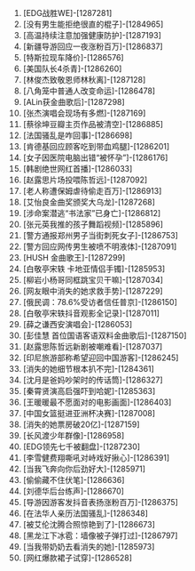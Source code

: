 
1. [EDG战胜WE]-[1287281]
1. [没有男生能拒绝很直的棍子]-[1284965]
1. [高温持续注意加强健康防护]-[1287193]
1. [新疆导游回应一夜涨粉百万]-[1286837]
1. [特斯拉现车降价]-[1286576]
1. [美国队长4杀青]-[1286260]
1. [林俊杰致敬恩师林秋离]-[1287128]
1. [八角笼中普通人改变命运]-[1286478]
1. [ALin获金曲歌后]-[1287298]
1. [张杰演唱会现场有多燃]-[1287169]
1. [蔡徐坤豆瓣主页作品被清空]-[1286885]
1. [法国骚乱是咋回事]-[1286698]
1. [肯德基回应顾客吃到带血鸡腿]-[1286201]
1. [女子因医院电脑出错“被怀孕”]-[1286176]
1. [韩剧绝世网红首播]-[1286033]
1. [赵露思片场投喂陈哲远]-[1287092]
1. [老人称遭保姆虐待偷走百万]-[1286913]
1. [艾怡良金曲奖颁奖大乌龙]-[1287268]
1. [涉命案潜逃“书法家”已身亡]-[1286812]
1. [张元英我推的孩子舞蹈视频]-[1285896]
1. [警方通报郑州男子当街刺死女子]-[1286753]
1. [警方回应网传男生被喷不明液体]-[1287091]
1. [HUSH 金曲歌王]-[1287299]
1. [白敬亭宋轶 卡地亚情侣手镯]-[1285953]
1. [柳岩小杨哥同框跳宝贝干嘛]-[1287034]
1. [网友眼中消失的她求救手势]-[1287229]
1. [俄民调：78.6%受访者信任普京]-[1286150]
1. [白敬亭宋轶抖音观影全记录]-[1287011]
1. [薛之谦西安演唱会]-[1286053]
1. [彭佳慧 首位国语客语双料金曲歌后]-[1287150]
1. [赵露思陈哲远新剧被嘲难看]-[1287037]
1. [印尼旅游部称希望迎回中国游客]-[1286245]
1. [消失的她细节根本扒不完]-[1284361]
1. [沈月是爸妈吵架时的传话筒]-[1286327]
1. [秦霄贤演高启强吓到哈妮]-[1285363]
1. [王暖暖最不愿面对的电影画面]-[1286403]
1. [中国女篮挺进亚洲杯决赛]-[1287008]
1. [消失的她票房破20亿]-[1287159]
1. [长风渡少年群像]-[1286958]
1. [EDG领先七千被翻盘]-[1287230]
1. [李雪健费翔嘶吼对峙戏好揪心]-[1286391]
1. [当我飞奔向你后劲好大]-[1285971]
1. [偷偷藏不住伏笔]-[1286636]
1. [刘德华后台练声]-[1286670]
1. [导游因游客发抖音表扬涨粉百万]-[1286375]
1. [在法华人亲历法国骚乱]-[1286348]
1. [被艾伦沈腾合照惊艳到了]-[1286673]
1. [黑龙江下冰雹：墙像被子弹打过]-[1286797]
1. [当我带奶奶去看消失的她]-[1285973]
1. [网红爆款裙子试穿]-[1286528]